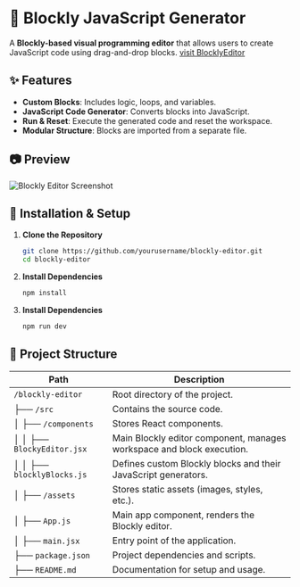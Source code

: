 # 🧩 Blockly JavaScript Generator

A **Blockly-based visual programming editor** that allows users to create JavaScript code using drag-and-drop blocks. [visit BlocklyEditor](https://blocklyeditor002.netlify.app/)


## ✨ Features
- **Custom Blocks**: Includes logic, loops, and variables.
- **JavaScript Code Generator**: Converts blocks into JavaScript.
- **Run & Reset**: Execute the generated code and reset the workspace.
- **Modular Structure**: Blocks are imported from a separate file.

## 📷 Preview
![Blockly Editor Screenshot](https://media-hosting.imagekit.io//8406a072ae644cfd/Screenshot%20(14).png?Expires=1834673743&Key-Pair-Id=K2ZIVPTIP2VGHC&Signature=0uppJJZ-N7Dwnic6mDkxCl3j1M0ucKkoLXdyzyZcw-JjCgQctAEoorAZOsUZlEZGEuwBRF8tqUXEeZQehTf-G1wAJdXxTOQmjY9yJk4q75LbE9T68b6bmSkxe8AoeCRdASbpWLuGKc36RaAIwHHhDdhfDDqM9bfhm3c75ZF9viDBgQm1Te4OyBWLOX0nfW0qT9IDYjnGMbnuKOkFYAGYw91HvGWW3SN3dy3yDTECWSmuZJEmsY9noZGoFz~yw3Zw44fibCZ9NiY~AuLQVWwYpjtzJcc8GtsgtzAqbiO0ZYdOZ~YppZAZ5sGgDGYiSoQwK2xqFrxCm1PGEHnfc0LE6g__)

## 🚀 Installation & Setup
1. **Clone the Repository**
   ```sh
   git clone https://github.com/yourusername/blockly-editor.git
   cd blockly-editor
2. **Install Dependencies**
   ```sh
   npm install
3. **Install Dependencies**
   ```sh
   npm run dev
## 📂 Project Structure
| Path                          | Description |
|--------------------------------|------------|
| `/blockly-editor`             | Root directory of the project. |
| ├── `/src`                    | Contains the source code. |
| │   ├── `/components`         | Stores React components. |
| │   │   ├── `BlockyEditor.jsx` | Main Blockly editor component, manages workspace and block execution. |
| │   │   ├── `blocklyBlocks.js` | Defines custom Blockly blocks and their JavaScript generators. |
| │   ├── `/assets`             | Stores static assets (images, styles, etc.). |
| │   ├── `App.js`              | Main app component, renders the Blockly editor. |
| │   ├── `main.jsx`            | Entry point of the application. |
| ├── `package.json`            | Project dependencies and scripts. |
| ├── `README.md`               | Documentation for setup and usage. |



